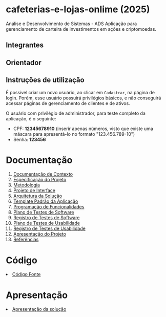 # cafeterias-e-lojas-onlime (2025)
Análise e Desenvolvimento de Sistemas - ADS
Aplicação para gerenciamento de carteira de investimentos em ações e criptomoedas.

## Integrantes


## Orientador



## Instruções de utilização



É possível criar um novo usuário, ao clicar em `Cadastrar`, na página de login. Porém, esse usuário possuirá privilégios básicos, e não conseguirá acessar páginas de gerenciamento de clientes e de ativos.  

O usuário com privilégio de administrador, para teste completo da aplicação, é o seguinte:  
* CPF: **12345678910** (inserir apenas números, visto que existe uma máscara para apresentá-lo no formato "123.456.789-10")  
* Senha: **123456**

# Documentação

<ol>
<li><a href=""> Documentação de Contexto</a></li>
<li><a href=""> Especificação do Projeto</a></li>
<li><a href=""> Metodologia</a></li>
<li><a href=""> Projeto de Interface</a></li>
<li><a href=""> Arquitetura da Solução</a></li>
<li><a href=""> Template Padrão da Aplicação</a></li>
<li><a href=""> Programação de Funcionalidades</a></li>
<li><a href=""> Plano de Testes de Software</a></li>
<li><a href=""> Registro de Testes de Software</a></li>
<li><a href=""> Plano de Testes de Usabilidade</a></li>
<li><a href=""> Registro de Testes de Usabilidade</a></li>
<li><a href=""> Apresentação do Projeto</a></li>
<li><a href=""> Referências</a></li>
</ol>

# Código

<li><a href=""> Código Fonte</a></li>

# Apresentação

<li><a href=""> Apresentação da solução</a></li>
